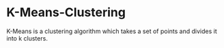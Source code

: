 # K-Means-Clustering

K-Means is a clustering algorithm which takes a set of points and divides it into k clusters.
